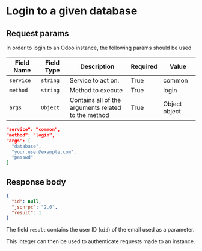 # Login to a given database

## Request params

In order to login to an Odoo instance, the following params should be used

| Field Name | Field Type | Description                                            | Required | Value         |
|------------|------------|--------------------------------------------------------|----------|---------------|
| `service`  | `string`   | Service to act on.                                     | True     | common        |
| `method`   | `string`   | Method to execute                                      | True     | login         |
| `args`     | `Object`   | Contains all of the<br>arguments related to the method | True     | Object object |

```json
"service": "common",
"method": "login",
"args": [
  "database",
  "your.user@example.com",
  "passwd"
]
```

## Response body

```json
{
  "id": null,
  "jsonrpc": "2.0",
  "result": 1
}
```

The field `result` contains the user ID (`uid`) of the email used as a parameter.

This integer can then be used to authenticate requests made to an instance.
